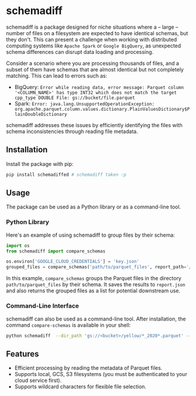 # schemadiff

schemadiff is a package designed for niche situations where a – large – number of files on a filesystem are expected to have identical schemas, but they don't. This can present a challenge when working with distributed computing systems like `Apache Spark` or `Google BigQuery`, as unexpected schema differences can disrupt data loading and processing.

Consider a scenario where you are processing thousands of files, and a subset of them have schemas that are almost identical but not completely matching. This can lead to errors such as:

- BigQuery: `Error while reading data, error message: Parquet column '<COLUMN_NAME>' has type INT32 which does not match the target cpp_type DOUBLE File: gs://bucket/file.parquet`
- Spark: `Error: java.lang.UnsupportedOperationException: org.apache.parquet.column.values.dictionary.PlainValuesDictionary$PlainDoubleDictionary`

schemadiff addresses these issues by efficiently identifying the files with schema inconsistencies through reading file metadata.

## Installation

Install the package with pip:

```bash
pip install schemadiffed # schemadiff taken :p
```

## Usage

The package can be used as a Python library or as a command-line tool.

### Python Library

Here's an example of using schemadiff to group files by their schema:

```python
import os
from schemadiff import compare_schemas

os.environ['GOOGLE_CLOUD_CREDENTIALS'] = 'key.json'
grouped_files = compare_schemas('path/to/parquet_files', report_path='/desired/path/to/report.json')
```

In this example, `compare_schemas` groups the Parquet files in the directory `path/to/parquet_files` by their schema. It saves the results to `report.json` and also returns the grouped files as a list for potential downstream use.

### Command-Line Interface

schemadiff can also be used as a command-line tool. After installation, the command `compare-schemas` is available in your shell:

```bash
python schemadiff  --dir_path 'gs://<bucket>/yellow/*_2020*.parquet' --fs_type 'gcs' --report_path 'report.json' --return_type 'as_list'
```

## Features

- Efficient processing by reading the metadata of Parquet files.
- Supports local, GCS, S3 filesystems (you must be authenticated to your cloud service first).
- Supports wildcard characters for flexible file selection.